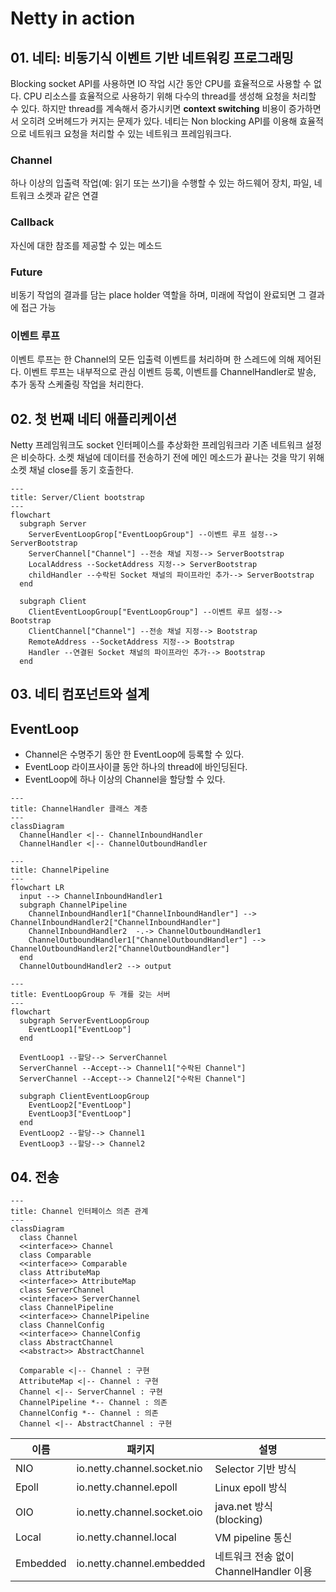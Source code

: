# Netty in action

## 01. 네티: 비동기식 이벤트 기반 네트워킹 프로그래밍

Blocking socket API를 사용하면 IO 작업 시간 동안 CPU를 효율적으로 사용할 수 없다.
CPU 리소스를 효율적으로 사용하기 위해 다수의 thread를 생성해 요청을 처리할 수 있다.
하지만 thread를 계속해서 증가시키면 **context switching** 비용이 증가하면서 오히려 오버헤드가 커지는 문제가 있다.
네티는 Non blocking API를 이용해 효율적으로 네트워크 요청을 처리할 수 있는 네트워크 프레임워크다.

### Channel

하나 이상의 입출력 작업(예: 읽기 또는 쓰기)을 수행할 수 있는 하드웨어 장치, 파일, 네트워크 소켓과 같은 연결

### Callback

자신에 대한 참조를 제공할 수 있는 메소드

### Future

비동기 작업의 결과를 담는 place holder 역할을 하며, 미래에 작업이 완료되면 그 결과에 접근 가능

### 이벤트 루프

이벤트 루프는 한 Channel의 모든 입출력 이벤트를 처리하며 한 스레드에 의해 제어된다.
이벤트 루프는 내부적으로 관심 이벤트 등록, 이벤트를 ChannelHandler로 발송, 추가 동작 스케줄링 작업을 처리한다.

## 02. 첫 번째 네티 애플리케이션

Netty 프레임워크도 socket 인터페이스를 추상화한 프레임워크라 기존 네트워크 설정은 비슷하다.
소켓 채널에 데이터를 전송하기 전에 메인 메소드가 끝나는 것을 막기 위해 소켓 채널 close를 동기 호출한다.

```mermaid
---
title: Server/Client bootstrap
---
flowchart
  subgraph Server
    ServerEventLoopGrop["EventLoopGroup"] --이벤트 루프 설정--> ServerBootstrap
    ServerChannel["Channel"] --전송 채널 지정--> ServerBootstrap
    LocalAddress --SocketAddress 지정--> ServerBootstrap
    childHandler --수락된 Socket 채널의 파이프라인 추가--> ServerBootstrap
  end 
  
  subgraph Client
    ClientEventLoopGroup["EventLoopGroup"] --이벤트 루프 설정--> Bootstrap
    ClientChannel["Channel"] --전송 채널 지정--> Bootstrap
    RemoteAddress --SocketAddress 지정--> Bootstrap
    Handler --연결된 Socket 채널의 파이프라인 추가--> Bootstrap
  end
```

## 03. 네티 컴포넌트와 설계

## EventLoop

- Channel은 수명주기 동안 한 EventLoop에 등록할 수 있다.
- EventLoop 라이프사이클 동안 하나의 thread에 바인딩된다.
- EventLoop에 하나 이상의 Channel을 할당할 수 있다.

```mermaid
---
title: ChannelHandler 클래스 계층
---
classDiagram
  ChannelHandler <|-- ChannelInboundHandler
  ChannelHandler <|-- ChannelOutboundHandler
```

```mermaid
---
title: ChannelPipeline
---
flowchart LR
  input --> ChannelInboundHandler1
  subgraph ChannelPipeline
    ChannelInboundHandler1["ChannelInboundHandler"] --> ChannelInboundHandler2["ChannelInboundHandler"]
    ChannelInboundHandler2  -.-> ChannelOutboundHandler1
    ChannelOutboundHandler1["ChannelOutboundHandler"] --> ChannelOutboundHandler2["ChannelOutboundHandler"]
  end
  ChannelOutboundHandler2 --> output
```

```mermaid
---
title: EventLoopGroup 두 개를 갖는 서버
---
flowchart
  subgraph ServerEventLoopGroup
    EventLoop1["EventLoop"]
  end

  EventLoop1 --할당--> ServerChannel
  ServerChannel --Accept--> Channel1["수락된 Channel"]
  ServerChannel --Accept--> Channel2["수락된 Channel"]
  
  subgraph ClientEventLoopGroup
    EventLoop2["EventLoop"]
    EventLoop3["EventLoop"]
  end
  EventLoop2 --할당--> Channel1
  EventLoop3 --할당--> Channel2
```

## 04. 전송

```mermaid
---
title: Channel 인터페이스 의존 관계
---
classDiagram
  class Channel
  <<interface>> Channel
  class Comparable
  <<interface>> Comparable
  class AttributeMap
  <<interface>> AttributeMap
  class ServerChannel
  <<interface>> ServerChannel
  class ChannelPipeline
  <<interface>> ChannelPipeline
  class ChannelConfig
  <<interface>> ChannelConfig
  class AbstractChannel
  <<abstract>> AbstractChannel

  Comparable <|-- Channel : 구현
  AttributeMap <|-- Channel : 구현
  Channel <|-- ServerChannel : 구현
  ChannelPipeline *-- Channel : 의존
  ChannelConfig *-- Channel : 의존
  Channel <|-- AbstractChannel : 구현
```

| 이름     | 패키지                      | 설명                                   |
|----------|-----------------------------|----------------------------------------|
| NIO      | io.netty.channel.socket.nio | Selector 기반 방식                     |
| Epoll    | io.netty.channel.epoll      | Linux epoll 방식                       |
| OIO      | io.netty.channel.socket.oio | java.net 방식(blocking)                |
| Local    | io.netty.channel.local      | VM pipeline 통신                       |
| Embedded | io.netty.channel.embedded   | 네트워크 전송 없이 ChannelHandler 이용 |
